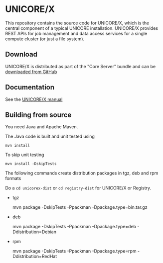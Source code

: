 # UNICORE/X

This repository contains the source code for UNICORE/X, which is the
central component of a typical UNICORE installation.
UNICORE/X provides REST APIs for job management and data access
services for a single compute cluster (or just a file system).

## Download

UNICORE/X is distributed as part of the "Core Server" bundle and can be
[downloaded from GitHub](https://github.com/UNICORE-EU/server-bundle/releases)

## Documentation

See the [UNICORE/X manual](https://unicore-docs.readthedocs.io/en/latest/admin-docs/unicorex/index.html)

## Building from source

You need Java and Apache Maven.

The Java code is built and unit tested using

    mvn install

To skip unit testing

    mvn install -DskipTests

The following commands create distribution packages
in tgz, deb and rpm formats

Do a `cd unicorex-dist` or `cd registry-dist` for UNICORE/X or
Registry.


 * tgz

    mvn package -DskipTests -Ppackman -Dpackage.type=bin.tar.gz

 * deb

    mvn package -DskipTests -Ppackman -Dpackage.type=deb -Ddistribution=Debian

 * rpm

    mvn package -DskipTests -Ppackman -Dpackage.type=rpm -Ddistribution=RedHat

